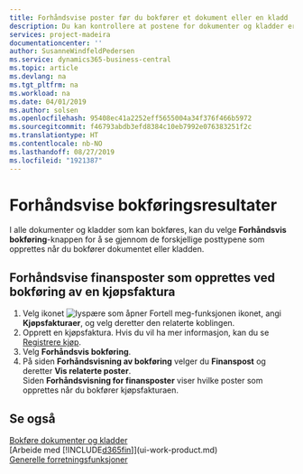 ```yaml
---
title: Forhåndsvise poster før du bokfører et dokument eller en kladd | Microsoft-dokumentasjon
description: Du kan kontrollere at postene for dokumenter og kladder er nøyaktige, før du bokfører dem i Finans.
services: project-madeira
documentationcenter: ''
author: SusanneWindfeldPedersen
ms.service: dynamics365-business-central
ms.topic: article
ms.devlang: na
ms.tgt_pltfrm: na
ms.workload: na
ms.date: 04/01/2019
ms.author: solsen
ms.openlocfilehash: 95408ec41a2252eff5655004a34f376f466b5972
ms.sourcegitcommit: f46793abdb3efd8384c10eb7992e076383251f2c
ms.translationtype: HT
ms.contentlocale: nb-NO
ms.lasthandoff: 08/27/2019
ms.locfileid: "1921387"
---
```

# <a name="preview-posting-results"></a>Forhåndsvise bokføringsresultater
I alle dokumenter og kladder som kan bokføres, kan du velge **Forhåndsvis bokføring**-knappen for å se gjennom de forskjellige posttypene som opprettes når du bokfører dokumentet eller kladden.

## <a name="to-preview-gl-entries-that-will-result-from-posting-a-purchase-invoice"></a>Forhåndsvise finansposter som opprettes ved bokføring av en kjøpsfaktura
1. Velg ikonet ![lyspære som åpner Fortell meg-funksjonen](media/ui-search/search_small.png "Fortell hva du vil gjøre") ikonet, angi **Kjøpsfakturaer**, og velg deretter den relaterte koblingen.
2. Opprett en kjøpsfaktura. Hvis du vil ha mer informasjon, kan du se [Registrere kjøp](purchasing-how-record-purchases.md).
3. Velg **Forhåndsvis bokføring**.
4. På siden **Forhåndsvisning av bokføring** velger du **Finanspost** og deretter **Vis relaterte poster**.  
   Siden **Forhåndsvisning for finansposter** viser hvilke poster som opprettes når du bokfører kjøpsfakturaen.

## <a name="see-also"></a>Se også
[Bokføre dokumenter og kladder](ui-post-documents-journals.md)  
[Arbeide med [!INCLUDE[d365fin](includes/d365fin_md.md)]](ui-work-product.md)  
[Generelle forretningsfunksjoner](ui-across-business-areas.md)
